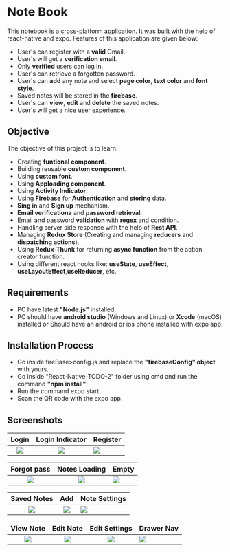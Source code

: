# Note Book

This notebook is a cross-platform application. It was built with the help of
react-native and expo. Features of this application are given below:
* User's can register with a **valid** Gmail.
* User's will get a **verification email**.
* Only **verified** users can log in.
* User's can retrieve a forgotten password.
* User's can **add** any note and select **page color**, **text color** and **font style**.
* Saved notes will be stored in the **firebase**.
* User's can **view**, **edit** and **delete** the saved notes.
* User's will get a nice user experience.

## Objective

The objective of this project is to learn:
* Creating **funtional component**.
* Building reusable **custom component**.
* Using **custom font**.
* Using **Apploading component**.
* Using **Activity Indicator**.
* Using **Firebase** for **Authentication** and **storing** data.
* **Sing in** and **Sign up** mechanism.
* **Email verificationa** and **password retrieval**.
* Email and password **validation** with **regex** and condition.
* Handling server side response with the help of **Rest API**.
* Managing **Redux Store** (Creating and managing **reducers** and **dispatching actions**).
* Using **Redux-Thunk** for returning **async function** from the action creator function.
* Using different react hooks like: **useState**, **useEffect**, **useLayoutEffect**,**useReducer**, etc.

## Requirements
* PC have latest **"Node.js"** installed.
* PC should have **android studio** (Windows and Linux) or **Xcode** (macOS) installed or Should have an android or ios phone installed with expo app.


## Installation Process

* Go inside fireBase>config.js and replace the **"firebaseConfig" object** with yours.
* Go inside "React-Native-TODO-2" folder using cmd and run the command **"npm install"**.
* Run the command expo start.
* Scan the QR code with the expo app.

## Screenshots

Login             |  Login Indicator          | Register
:-------------------------:|:-------------------------:|:-------------------------
![](https://github.com/towhid135/React-Native-TODO-2/blob/main/Screenshot/Login.jpg)  |  ![](https://github.com/towhid135/React-Native-TODO-2/blob/main/Screenshot/Spinner-Login.jpg) |  ![](https://github.com/towhid135/React-Native-TODO-2/blob/main/Screenshot/Register.jpg)

Forgot pass             |  Notes Loading          | Empty
:-------------------------:|:-------------------------:|:-------------------------
![](https://github.com/towhid135/React-Native-TODO-2/blob/main/Screenshot/Forgot%20pass.jpg) |  ![](https://github.com/towhid135/React-Native-TODO-2/blob/main/Screenshot/Notes%20Loading.jpg) |  ![](https://github.com/towhid135/React-Native-TODO-2/blob/main/Screenshot/Initial%20View.jpg)

Saved Notes     |  Add          | Note Settings
:-------------------------:|:-------------------------:|:-------------------------
![](https://github.com/towhid135/React-Native-TODO-2/blob/main/Screenshot/Home.jpg)  |  ![](https://github.com/towhid135/React-Native-TODO-2/blob/main/Screenshot/Add.jpg) |  ![](https://github.com/towhid135/React-Native-TODO-2/blob/main/Screenshot/Note%20Settings.jpg)

View Note             |  Edit Note          | Edit Settings |   Drawer Nav
:-------------------------:|:-------------------------:|:-------------------------:|:-------------------------
![](https://github.com/towhid135/React-Native-TODO-2/blob/main/Screenshot/Note-View.jpg)  |  ![](https://github.com/towhid135/React-Native-TODO-2/blob/main/Screenshot/Edit%20Note.jpg) |  ![](https://github.com/towhid135/React-Native-TODO-2/blob/main/Screenshot/Edit%20Settings.jpg) | ![](https://github.com/towhid135/React-Native-TODO-2/blob/main/Screenshot/Drawer.jpg) 
